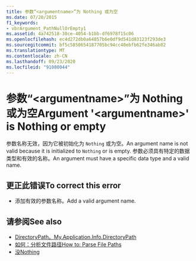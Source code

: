 ```yaml
---
title: 参数“<argumentname>”为 Nothing 或为空
ms.date: 07/20/2015
f1_keywords:
- vbrArgument_PathNullOrEmpty1
ms.assetid: 4a742518-30ce-4054-b1bb-df6978f15c06
ms.openlocfilehash: ec4d272db0a64857b6e0df9d541d83123f293de3
ms.sourcegitcommit: bf5c5850654187705bc94cc40ebfb62fe346ab02
ms.translationtype: MT
ms.contentlocale: zh-CN
ms.lasthandoff: 09/23/2020
ms.locfileid: "91080044"
---
```

# <a name="argument-argumentname-is-nothing-or-empty"></a><span data-ttu-id="49050-102">参数“\<argumentname>”为 Nothing 或为空</span><span class="sxs-lookup"><span data-stu-id="49050-102">Argument '\<argumentname>' is Nothing or empty</span></span>

<span data-ttu-id="49050-103">参数名称无效，因为它被初始化为 `Nothing` 或为空。</span><span class="sxs-lookup"><span data-stu-id="49050-103">An argument name is not valid because it is initialized to `Nothing` or is empty.</span></span> <span data-ttu-id="49050-104">参数必须具有特定的数据类型和有效的名称。</span><span class="sxs-lookup"><span data-stu-id="49050-104">An argument must have a specific data type and a valid name.</span></span>  
  
## <a name="to-correct-this-error"></a><span data-ttu-id="49050-105">更正此错误</span><span class="sxs-lookup"><span data-stu-id="49050-105">To correct this error</span></span>  
  
- <span data-ttu-id="49050-106">添加有效的参数名称。</span><span class="sxs-lookup"><span data-stu-id="49050-106">Add a valid argument name.</span></span>  
  
## <a name="see-also"></a><span data-ttu-id="49050-107">请参阅</span><span class="sxs-lookup"><span data-stu-id="49050-107">See also</span></span>

- [<span data-ttu-id="49050-108">DirectoryPath。</span><span class="sxs-lookup"><span data-stu-id="49050-108">My.Application.Info.DirectoryPath</span></span>](xref:Microsoft.VisualBasic.ApplicationServices.AssemblyInfo.DirectoryPath)
- [<span data-ttu-id="49050-109">如何：分析文件路径</span><span class="sxs-lookup"><span data-stu-id="49050-109">How to: Parse File Paths</span></span>](../developing-apps/programming/drives-directories-files/how-to-parse-file-paths.md)
- [<span data-ttu-id="49050-110">没</span><span class="sxs-lookup"><span data-stu-id="49050-110">Nothing</span></span>](../language-reference/nothing.md)
